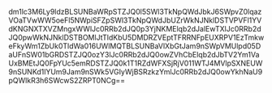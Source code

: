 dm1lc3M6Ly9ldzBLSUNBaWRpSTZJQ0l5SWl3TkNpQWdJbkJ6SWpvZ0lqazVOaTVwWW5oeFl5NWpiSFZpSWl3TkNpQWdJbUZrWkNJNklDSTVPVFl1YVdKNGNXTXVZMngxWWlJc0RRb2dJQ0p3YjNKMElqb2dJalEwTXlJc0RRb2dJQ0pwWkNJNklDSTBOMlJtTldKbU5DMDRZVEptTFRRNFpEUXRPV1EzTmkweFkyWm1ZbUk0TldWa016UWlMQTBLSUNBaVlXbGtJam9nSWpVMUlpd05DaUFnSW01bGRDSTZJQ0ozY3lJc0RRb2dJQ0owZVhCbElqb2dJbTV2Ym1VaUxBMEtJQ0FpYUc5emRDSTZJQ0k1T1RZdWFXSjRjV011WTJ4MVlpSXNEUW9nSUNKd1lYUm9Jam9nSWk5VGIyWjBSRzkzYmlJc0RRb2dJQ0owYkhNaU9pQWlkR3h6SWcwS2ZRPT0NCg==
